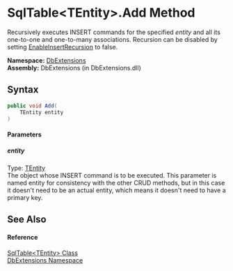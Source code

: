 SqlTable&lt;TEntity>.Add Method
===============================
Recursively executes INSERT commands for the specified *entity* and all its one-to-one and one-to-many associations. Recursion can be disabled by setting [EnableInsertRecursion][1] to false.

**Namespace:** [DbExtensions][2]  
**Assembly:** DbExtensions (in DbExtensions.dll)

Syntax
------

```csharp
public void Add(
	TEntity entity
)
```

#### Parameters

##### *entity*
Type: [TEntity][3]  
 The object whose INSERT command is to be executed. This parameter is named entity for consistency with the other CRUD methods, but in this case it doesn't need to be an actual entity, which means it doesn't need to have a primary key.


See Also
--------

#### Reference
[SqlTable&lt;TEntity> Class][3]  
[DbExtensions Namespace][2]  

[1]: ../DatabaseConfiguration/EnableInsertRecursion.md
[2]: ../README.md
[3]: README.md